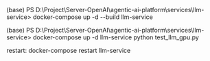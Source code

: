 (base) PS D:\Project\Server-OpenAI\agentic-ai-platform\services\llm-service> docker-compose up -d --build llm-service

(base) PS D:\Project\Server-OpenAI\agentic-ai-platform\services\llm-service> docker-compose up -d llm-service
python test_llm_gpu.py

restart:
docker-compose restart llm-service
